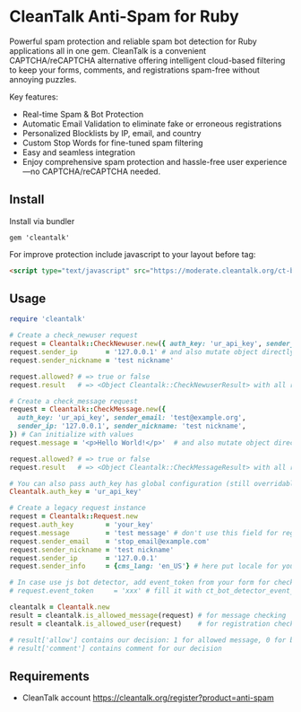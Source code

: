 # CleanTalk Anti-Spam for Ruby

Powerful spam protection and reliable spam bot detection for Ruby applications all in one gem. CleanTalk is a convenient CAPTCHA/reCAPTCHA alternative offering intelligent cloud-based filtering to keep your forms, comments, and registrations spam-free without annoying puzzles.

Key features:
- Real-time Spam & Bot Protection
- Automatic Email Validation to eliminate fake or erroneous registrations
- Personalized Blocklists by IP, email, and country
- Custom Stop Words for fine-tuned spam filtering
- Easy and seamless integration
- Enjoy comprehensive spam protection and hassle-free user experience—no CAPTCHA/reCAPTCHA needed.

## Install

Install via bundler

    gem 'cleantalk'

For improve protection include javascript to your layout before </body> tag:
```html
<script type="text/javascript" src="https://moderate.cleantalk.org/ct-bot-detector-wrapper.js"></script>
```

## Usage

```ruby
require 'cleantalk'

# Create a check_newuser request
request = Cleantalk::CheckNewuser.new({ auth_key: 'ur_api_key', sender_email: 'test@example.org' }) # Can initialize with values
request.sender_ip       = '127.0.0.1' # and also mutate object directly
request.sender_nickname = 'test nickname'

request.allowed? # => true or false
request.result   # => <Object Cleantalk::CheckNewuserResult> with all response data

# Create a check_message request
request = Cleantalk::CheckMessage.new({
  auth_key: 'ur_api_key', sender_email: 'test@example.org',
  sender_ip: '127.0.0.1', sender_nickname: 'test nickname',
}) # Can initialize with values
request.message = '<p>Hello World!</p>'  # and also mutate object directly

request.allowed? # => true or false
request.result   # => <Object Cleantalk::CheckMessageResult> with all response data

# You can also pass auth_key has global configuration (still overridable by passing auth_key to request):
Cleantalk.auth_key = 'ur_api_key'

# Create a legacy request instance
request = Cleantalk::Request.new
request.auth_key        = 'your_key'
request.message         = 'test message' # don't use this field for registration check
request.sender_email    = 'stop_email@example.com'
request.sender_nickname = 'test nickname'
request.sender_ip       = '127.0.0.1'
request.sender_info     = {cms_lang: 'en_US'} # here put locale for your language

# In case use js bot detector, add event_token from your form for check frontend data
# request.event_token     = 'xxx' # fill it with ct_bot_detector_event_token hidden input from your form (auto generate)

cleantalk = Cleantalk.new
result = cleantalk.is_allowed_message(request) # for message checking
result = cleantalk.is_allowed_user(request)    # for registration checking

# result['allow'] contains our decision: 1 for allowed message, 0 for blocked
# result['comment'] contains comment for our decision
```
## Requirements

* CleanTalk account https://cleantalk.org/register?product=anti-spam
